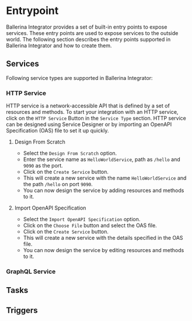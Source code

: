 # Entrypoint

Ballerina Integrator provides a set of built-in entry points to expose services. These entry points are used to expose services to the outside world. 
The following section describes the entry points supported in Ballerina Integrator and how to create them.

## Services
Following service types are supported in Ballerina Integrator:
    
### HTTP Service
HTTP service is a network-accessible API that is defined by a set of resources and methods. 
To start your integration with an HTTP service, click on the `HTTP Service` Button in the `Service Type` section.
HTTP service can be designed using Service Designer or by importing an OpenAPI Specification (OAS) file to set it up quickly.

1. Design From Scratch 
    - Select the `Design From Scratch` option.
    - Enter the service name as `HelloWorldService`, path as `/hello` and `9090` as the port.
    - Click on the `Create Service` button.
    - This will create a new service with the name `HelloWorldService` and the path `/hello` on port `9090`.
    - You can now design the service by adding resources and methods to it.

2. Import OpenAPI Specification
    - Select the `Import OpenAPI Specification` option.
    - Click on the `Choose File` button and select the OAS file.
    - Click on the `Create Service` button.
    - This will create a new service with the details specified in the OAS file.
    - You can now design the service by editing resources and methods to it.

 
### GraphQL Service

## Tasks

## Triggers
